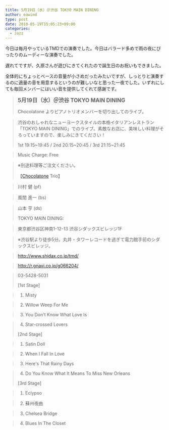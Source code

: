 ```yaml
---
title: 5月19日（水）＠渋谷 TOKYO MAIN DINING
author: eawind
type: post
date: 2010-05-19T15:05:23+09:00
categories:
  - Jazz
---
```

今日は毎月やっているTMDでの演奏でした。今日はバラード多めで雨の夜にぴったりのムーディーな演奏でした。

遅れてですが、久原さんが遊びにきてくれたので誕生日のお祝いもできました。

全体的にちょっとベースの音量が小さめだったみたいですが、しっとりと演奏するのに適量の音を用意するというのが難しいなと思った一夜でした。いずれにしても毎回メンバーにはいい音を提供してくれて感謝です。

> **<big>5月19日（水）＠渋谷 TOKYO MAIN DINING</big>**
>
> Chocolatone よりピアノトリオメンバーを切り出してのライブ。

> 渋谷のおしゃれなニューヨークスタイルの本格イタリアンレストラン「TOKYO MAIN DINING」でのライブ。素敵なお店に、美味しい料理がそろっていますので、楽しみにきてください！
>
> 1st 19:15~19:45 / 2nd 20:15~20:45 / 3rd 21:15~21:45

> Music Charge: Free

> ※別途料理等ご注文ください。
>
> 【[Chocolatone][1] Trio】

> 川村 健 (pf)

> 風間 進一 (bs)

> 山本 亨 (ds)
>
> TOKYO MAIN DINING:

> 東京都渋谷区神南1-12-13 渋谷シダックスビレッジ1F

> ※渋谷駅より徒歩5分。丸井・タワーレコードを過ぎて電力館手前のシダックスビレッジ。

> http://www.shidax.co.jp/tmd/

> <a href="http://r.gnavi.co.jp/g066204/" target="_blank" rel="noopener noreferrer">http://r.gnavi.co.jp/g066204/</a>

> 03-5428-5031
>
> [1st Stage]

> 1. Misty

> 2. Willow Weep For Me

> 3. You Don't Know What Love Is

> 4. Star-crossed Lovers
>
> [2nd Stage]

> 1. Satin Doll

> 2. When I Fall In Love

> 3. Here's That Rainy Days

> 4. Do You Know What It Means To Miss New Orleans
>
> [3rd Stage]

> 1. Eclypso

> 2. 蘇州夜曲

> 3. Chelsea Bridge

> 4. Blues In The Closet

 [1]: http://www.eawind.net/?page_id=930
